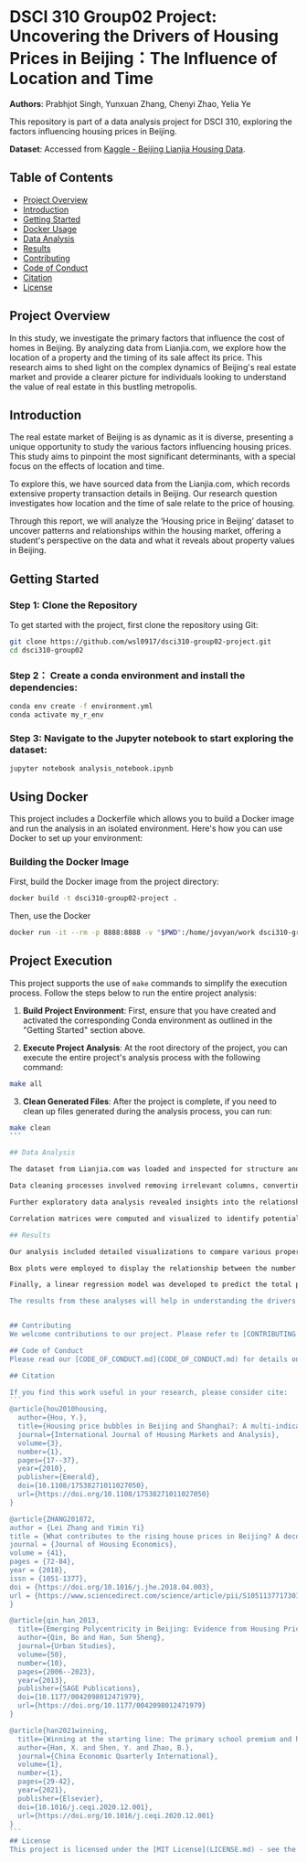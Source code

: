 # DSCI 310 Group02 Project: Uncovering the Drivers of Housing Prices in Beijing：The Influence of Location and Time

**Authors**: Prabhjot Singh, Yunxuan Zhang, Chenyi Zhao, Yelia Ye

This repository is part of a data analysis project for DSCI 310, exploring the factors influencing housing prices in Beijing.

**Dataset**: Accessed from [Kaggle - Beijing Lianjia Housing Data](https://www.kaggle.com/datasets/ruiqurm/lianjia).

## Table of Contents

- [Project Overview](#project-overview)
- [Introduction](#introduction)
- [Getting Started](#getting-started)
- [Docker Usage](#using-docker)
- [Data Analysis](#data-analysis)
- [Results](#results)
- [Contributing](#contributing)
- [Code of Conduct](#code-of-conduct)
- [Citation](#citation)
- [License](#license)
  
## Project Overview

In this study, we investigate the primary factors that influence the cost of homes in Beijing. By analyzing data from Lianjia.com, we explore how the location of a property and the timing of its sale affect its price. This research aims to shed light on the complex dynamics of Beijing's real estate market and provide a clearer picture for individuals looking to understand the value of real estate in this bustling metropolis.

## Introduction

The real estate market of Beijing is as dynamic as it is diverse, presenting a unique opportunity to study the various factors influencing housing prices. This study aims to pinpoint the most significant determinants, with a special focus on the effects of location and time.

To explore this, we have sourced data from the Lianjia.com, which records extensive property transaction details in Beijing. Our research question investigates how location and the time of sale relate to the price of housing.

Through this report, we will analyze the ‘Housing price in Beijing’ dataset to uncover patterns and relationships within the housing market, offering a student's perspective on the data and what it reveals about property values in Beijing.

## Getting Started

### Step 1: Clone the Repository

To get started with the project, first clone the repository using Git:

```bash
git clone https://github.com/wsl0917/dsci310-group02-project.git
cd dsci310-group02
```

### Step 2： Create a conda environment and install the dependencies:
```bash
conda env create -f environment.yml
conda activate my_r_env
```
### Step 3: Navigate to the Jupyter notebook to start exploring the dataset:
```
jupyter notebook analysis_notebook.ipynb
```

## Using Docker

This project includes a Dockerfile which allows you to build a Docker image and run the analysis in an isolated environment. Here's how you can use Docker to set up your environment:

### Building the Docker Image

First, build the Docker image from the project directory:

```bash
docker build -t dsci310-group02-project .
```

Then, use the Docker
```bash
docker run -it --rm -p 8888:8888 -v "$PWD":/home/jovyan/work dsci310-group02-project
```
## Project Execution

This project supports the use of `make` commands to simplify the execution process. Follow the steps below to run the entire project analysis:

1. **Build Project Environment**: First, ensure that you have created and activated the corresponding Conda environment as outlined in the "Getting Started" section above.

2. **Execute Project Analysis**: At the root directory of the project, you can execute the entire project's analysis process with the following command:

```bash
make all
```
3. **Clean Generated Files**: After the project is complete, if you need to clean up files generated during the analysis process, you can run:

````bash
make clean
```

## Data Analysis

The dataset from Lianjia.com was loaded and inspected for structure and summary statistics. Initial data exploration included reviewing the distributions of key variables such as square footage and price. 

Data cleaning processes involved removing irrelevant columns, converting character variables to their appropriate types, and handling missing values. We also removed variables with non-ASCII characters to streamline the dataset for analysis.

Further exploratory data analysis revealed insights into the relationships between various features of the properties and their prices. For example, histograms were used to visualize the distribution of total prices, while scatter plots helped in understanding the relationship between the square footage of properties and their total prices.

Correlation matrices were computed and visualized to identify potential linear relationships between numerical variables, informing subsequent modeling choices.

## Results

Our analysis included detailed visualizations to compare various property features with the total price, which provided a clearer understanding of the housing market in Beijing. 

Box plots were employed to display the relationship between the number of living rooms, drawing rooms, and bathrooms with the total price of the properties. These plots illustrated the variation in price distribution across different property types.

Finally, a linear regression model was developed to predict the total price of properties based on the available features. The model's performance was evaluated by comparing actual prices with predicted prices, which was visualized through a scatter plot overlaid with a line of perfect prediction. This comparison highlighted the model’s accuracy and potential predictive power.

The results from these analyses will help in understanding the drivers of housing prices in Beijing and could assist buyers and sellers in making informed decisions in the real estate market.


## Contributing
We welcome contributions to our project. Please refer to [CONTRIBUTING.md](CONTRIBUTING.md) for contribution guidelines.

## Code of Conduct
Please read our [CODE_OF_CONDUCT.md](CODE_OF_CONDUCT.md) for details on our code of conduct, and the process for submitting pull requests to us.

## Citation

If you find this work useful in your research, please consider cite:
```
@article{hou2010housing,
  author={Hou, Y.},
  title={Housing price bubbles in Beijing and Shanghai?: A multi‐indicator analysis},
  journal={International Journal of Housing Markets and Analysis},
  volume={3},
  number={1},
  pages={17--37},
  year={2010},
  publisher={Emerald},
  doi={10.1108/17538271011027050},
  url={https://doi.org/10.1108/17538271011027050}
}

@article{ZHANG201872,
author = {Lei Zhang and Yimin Yi}
title = {What contributes to the rising house prices in Beijing? A decomposition approach},
journal = {Journal of Housing Economics},
volume = {41},
pages = {72-84},
year = {2018},
issn = {1051-1377},
doi = {https://doi.org/10.1016/j.jhe.2018.04.003},
url = {https://www.sciencedirect.com/science/article/pii/S1051137717301250}
}

@article{qin_han_2013,
  title={Emerging Polycentricity in Beijing: Evidence from Housing Price Variations, 2001–05},
  author={Qin, Bo and Han, Sun Sheng},
  journal={Urban Studies},
  volume={50},
  number={10},
  pages={2006--2023},
  year={2013},
  publisher={SAGE Publications},
  doi={10.1177/0042098012471979},
  url={https://doi.org/10.1177/0042098012471979}
}

@article{han2021winning,
  title={Winning at the starting line: The primary school premium and housing prices in Beijing},
  author={Han, X. and Shen, Y. and Zhao, B.},
  journal={China Economic Quarterly International},
  volume={1},
  number={1},
  pages={29-42},
  year={2021},
  publisher={Elsevier},
  doi={10.1016/j.ceqi.2020.12.001},
  url={https://doi.org/10.1016/j.ceqi.2020.12.001}
}
```
## License
This project is licensed under the [MIT License](LICENSE.md) - see the file for details.

